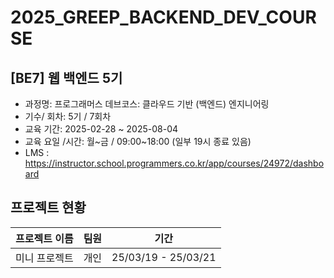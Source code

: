 # 2025_GREEP_BACKEND_DEV_COURSE

## [BE7] 웹 백엔드 5기

- 과정명: 프로그래머스 데브코스: 클라우드 기반 (백엔드) 엔지니어링
- 기수/ 회차: 5기 / 7회차
- 교육 기간:  2025-02-28 ~ 2025-08-04
- 교육 요일 /시간: 월~금 / 09:00~18:00 (일부 19시 종료 있음)
- LMS : https://instructor.school.programmers.co.kr/app/courses/24972/dashboard

## 프로젝트 현황

| 프로젝트 이름 | 팀원 | 기간 |
| --- | --- | --- |
| 미니 프로젝트 | 개인 | 25/03/19 - 25/03/21 |